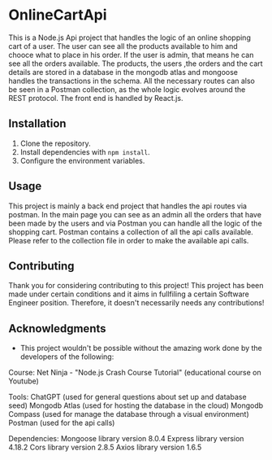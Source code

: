 # OnlineCartApi

 This is a Node.js Api project that handles the logic of an online shopping cart of a user.
 The user can see all the products available to him and chooce what to place in his order. If the user is admin, that means he
 can see all the orders available. The products, the users ,the orders and the cart details are stored in a database in the mongodb atlas and mongoose handles the transactions in the schema.
 All the necessary routes can also be seen in a Postman collection, as the whole logic evolves around the REST protocol. The front end is handled by React.js.
 
## Installation

1. Clone the repository.
2. Install dependencies with `npm install`.
3. Configure the environment variables.

## Usage

This project is mainly a back end project that handles the api routes via postman. In the main page you can see as an admin all the orders that have been made by the users and via Postman
you can handle all the logic of the shopping cart. Postman contains a collection of all the api calls available. Please refer to the collection file in order to make the available api calls.


## Contributing

Thank you for considering contributing to this project! This project has been made under certain conditions and it aims in fullfiling a certain Software Engineer
position. Therefore, it doesn't necessarily needs any contributions!


## Acknowledgments

- This project wouldn't be possible without the amazing work done by the developers of the following:

Course:
Net Ninja - "Node.js Crash Course Tutorial" (educational course on Youtube)

Tools:
ChatGPT (used for general questions about set up and database seed)
Mongodb Atlas (used for hosting the database in the cloud)
Mongodb Compass (used for manage the database through a visual environment)
Postman (used for the api calls)

Dependencies:
Mongoose library version 8.0.4
Express library version 4.18.2
Cors library version 2.8.5
Axios library version 1.6.5



 
 
